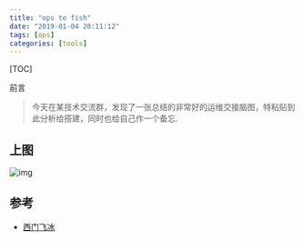 ```yaml
---
title: "ops to fish"
date: "2019-01-04 20:11:12"
tags: [ops]
categories: [tools]
---
```


[TOC]

前言
>今天在某技术交流群，发现了一张总结的非常好的运维交接脑图，特粘贴到此分析给搭建，同时也给自己作一个备忘.

## 上图

![img](https://pic.fenghong.tech/others/ops-new-fish.png)

## 参考

- [西门飞冰](http://www.fblinux.com/?p=1413)

